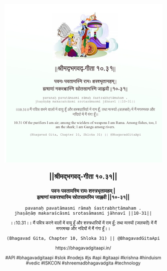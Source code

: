 <img src="../../asset/BG_10_31.png"/>
<center><h2>||श्रीमद्‍भगवद्‍-गीता १०.३१||</h2>
<h3>पवनः पवतामस्मि रामः शस्त्रभृतामहम् |<br/>झषाणां मकरश्चास्मि स्रोतसामस्मि जाह्नवी ||१०-३१||</h3>
<pre>pavanaḥ pavatāmasmi rāmaḥ śastrabhṛtāmaham .<br/>jhaṣāṇāṃ makaraścāsmi srotasāmasmi jāhnavī ||10-31||</pre>
<p>।।10.31।। मैं पवित्र करने वालों में वायु हूँ और शस्त्रधारियों में राम हूँ; तथा मत्स्यों (जलचरों) में मैं मगरमच्छ और नदियों में मैं गंगा हूँ।।</p>
<pre>(Bhagavad Gita, Chapter 10, Shloka 31) || @BhagavadGitaApi</pre><p>https://bhagavadgitaapi.in/</p><p>#API #bhagavadgitaapi #slok #nodejs #js #api #gitaapi #krishna #hinduism #vedic #ISKCON #shreemadbhagavadgita #technology</p></center>